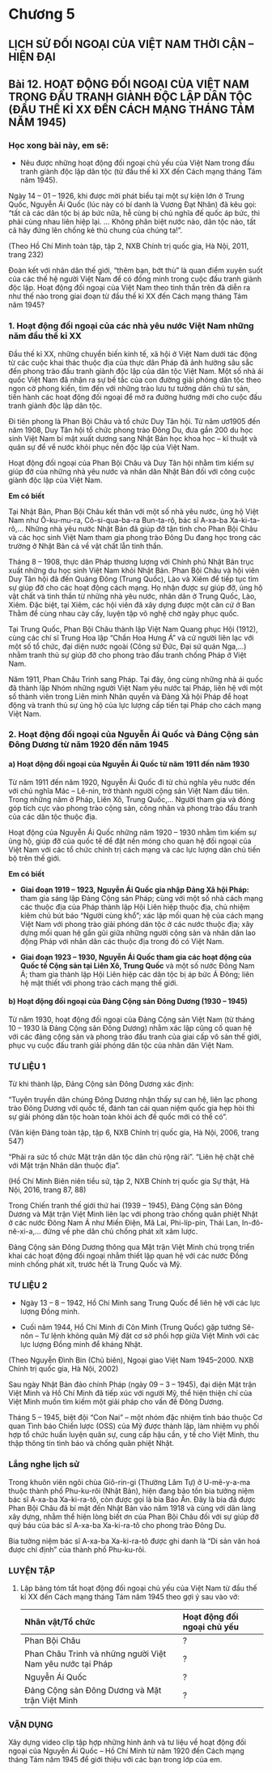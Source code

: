 # Chương 5

## LỊCH SỬ ĐỐI NGOẠI CỦA VIỆT NAM THỜI CẬN – HIỆN ĐẠI

## Bài 12. HOẠT ĐỘNG ĐỐI NGOẠI CỦA VIỆT NAM TRONG ĐẤU TRANH GIÀNH ĐỘC LẬP DÂN TỘC (ĐẦU THẾ KỈ XX ĐẾN CÁCH MẠNG THÁNG TÁM NĂM 1945)

### Học xong bài này, em sẽ:

*   Nêu được những hoạt động đối ngoại chủ yếu của Việt Nam trong đấu tranh giành độc lập dân tộc (từ đầu thế kỉ XX đến Cách mạng tháng Tám năm 1945).

Ngày 14 – 01 – 1926, khi được mời phát biểu tại một sự kiện lớn ở Trung Quốc, Nguyễn Ái Quốc (lúc này có bí danh là Vương Đạt Nhân) đã kêu gọi: “tất cả các dân tộc bị áp bức nữa, hễ cùng bị chủ nghĩa đế quốc áp bức, thì phải cùng nhau liên hiệp lại. ... Không phân biệt nước nào, dân tộc nào, tất cả hãy đứng lên chống kẻ thù chung của chúng ta!”.

(Theo Hồ Chí Minh toàn tập, tập 2, NXB Chính trị quốc gia, Hà Nội, 2011, trang 232)

Đoàn kết với nhân dân thế giới, “thêm bạn, bớt thù” là quan điểm xuyên suốt của các thế hệ người Việt Nam để có đồng minh trong cuộc đấu tranh giành độc lập. Hoạt động đối ngoại của Việt Nam theo tinh thần trên đã diễn ra như thế nào trong giai đoạn từ đầu thế kỉ XX đến Cách mạng tháng Tám năm 1945?

### 1. Hoạt động đối ngoại của các nhà yêu nước Việt Nam những năm đầu thế kỉ XX

Đầu thế kỉ XX, những chuyển biến kinh tế, xã hội ở Việt Nam dưới tác động từ các cuộc khai thác thuộc địa của thực dân Pháp đã ảnh hưởng sâu sắc đến phong trào đấu tranh giành độc lập của dân tộc Việt Nam. Một số nhà ái quốc Việt Nam đã nhận ra sự bế tắc của con đường giải phóng dân tộc theo ngọn cờ phong kiến, tìm đến với những trào lưu tư tưởng dân chủ tư sản, tiến hành các hoạt động đối ngoại để mở ra đường hướng mới cho cuộc đấu tranh giành độc lập dân tộc.

Đi tiên phong là Phan Bội Châu và tổ chức Duy Tân hội. Từ năm ươ1905 đến năm 1908, Duy Tân hội tổ chức phong trào Đông Du, đưa gần 200 du học sinh Việt Nam bí mật xuất dương sang Nhật Bản học khoa học – kĩ thuật và quân sự để về nước khỏi phục nền độc lập của Việt Nam.

Hoạt động đối ngoại của Phan Bội Châu và Duy Tân hội nhằm tìm kiếm sự giúp đỡ của những nhà yêu nước và nhân dân Nhật Bản đối với công cuộc giành độc lập của Việt Nam.

**Em có biết**

Tại Nhật Bản, Phan Bội Châu kết thân với một số nhà yêu nước, ủng hộ Việt Nam như Ô-ku-mu-ra, Cô-si-qua-ba-ra Bun-ta-rô, bác sĩ A-xa-ba Xa-ki-ta-rô,... Những nhà yêu nước Nhật Bản đã giúp đỡ tận tình cho Phan Bội Châu và các học sinh Việt Nam tham gia phong trào Đông Du đang học trong các trường ở Nhật Bản cả về vật chất lẫn tinh thần.

Tháng 8 – 1908, thực dân Pháp thương lượng với Chính phủ Nhật Bản trục xuất những du học sinh Việt Nam khỏi Nhật Bản. Phan Bội Châu và hội viên Duy Tân hội đã đến Quảng Đông (Trung Quốc), Lào và Xiêm để tiếp tục tìm sự giúp đỡ cho các hoạt động cách mạng. Họ nhận được sự giúp đỡ, ủng hộ vật chất và tinh thần từ những nhà yêu nước, nhân dân ở Trung Quốc, Lào, Xiêm. Đặc biệt, tại Xiêm, các hội viên đã xây dựng được một căn cứ ở Ban Thằm để cùng nhau cày cấy, luyện tập võ nghệ chờ ngày phục quốc.

Tại Trung Quốc, Phan Bội Châu thành lập Việt Nam Quang phục Hội (1912), cùng các chí sĩ Trung Hoa lập “Chấn Hoa Hưng Á” và cử người liên lạc với một số tổ chức, đại diện nước ngoài (Công sứ Đức, Đại sứ quán Nga,...) nhằm tranh thủ sự giúp đỡ cho phong trào đấu tranh chống Pháp ở Việt Nam.

Năm 1911, Phan Châu Trinh sang Pháp. Tại đây, ông cùng những nhà ái quốc đã thành lập Nhóm những người Việt Nam yêu nước tại Pháp, liên hệ với một số thành viên trong Liên minh Nhân quyền và Đảng Xã hội Pháp để hoạt động và tranh thủ sự ủng hộ của lực lượng cấp tiến tại Pháp cho cách mạng Việt Nam.

### 2. Hoạt động đối ngoại của Nguyễn Ái Quốc và Đảng Cộng sản Đông Dương từ năm 1920 đến năm 1945

#### a) Hoạt động đối ngoại của Nguyễn Ái Quốc từ năm 1911 đến năm 1930

Từ năm 1911 đến năm 1920, Nguyễn Ái Quốc đi từ chủ nghĩa yêu nước đến với chủ nghĩa Mác – Lê-nin, trở thành người cộng sản Việt Nam đầu tiên. Trong những năm ở Pháp, Liên Xô, Trung Quốc,... Người tham gia và đóng góp tích cực vào phong trào cộng sản, công nhân và phong trào đấu tranh của các dân tộc thuộc địa.

Hoạt động của Nguyễn Ái Quốc những năm 1920 – 1930 nhằm tìm kiếm sự ủng hộ, giúp đỡ của quốc tế để đặt nền móng cho quan hệ đối ngoại của Việt Nam với các tổ chức chính trị cách mạng và các lực lượng dân chủ tiến bộ trên thế giới.

**Em có biết**

*   **Giai đoạn 1919 – 1923, Nguyễn Ái Quốc gia nhập Đảng Xã hội Pháp:** tham gia sáng lập Đảng Cộng sản Pháp; cùng với một số nhà cách mạng các thuộc địa của Pháp thành lập Hội Liên hiệp thuộc địa, chủ nhiệm kiêm chủ bút báo “Người cùng khổ”; xác lập mối quan hệ của cách mạng Việt Nam với phong trào giải phóng dân tộc ở các nước thuộc địa; xây dựng mối quan hệ gần gũi giữa những người cộng sản và nhân dân lao động Pháp với nhân dân các thuộc địa trong đó có Việt Nam.

*   **Giai đoạn 1923 – 1930, Nguyễn Ái Quốc tham gia các hoạt động của Quốc tế Cộng sản tại Liên Xô, Trung Quốc** và một số nước Đông Nam Á; tham gia thành lập Hội Liên hiệp các dân tộc bị áp bức Á Đông; liên hệ mật thiết với phong trào cách mạng thế giới.

#### b) Hoạt động đối ngoại của Đảng Cộng sản Đông Dương (1930 – 1945)

Từ năm 1930, hoạt động đối ngoại của Đảng Cộng sản Việt Nam (từ tháng 10 – 1930 là Đảng Cộng sản Đông Dương) nhằm xác lập cũng cố quan hệ với các đảng cộng sản và phong trào đấu tranh của giai cấp vô sản thế giới, phục vụ cuộc đấu tranh giải phóng dân tộc của nhân dân Việt Nam.

### TƯ LIỆU 1

Từ khi thành lập, Đảng Cộng sản Đông Dương xác định:

“Tuyên truyền dân chúng Đông Dương nhận thấy sự can hệ, liên lạc phong trào Đông Dương với quốc tế, đánh tan cái quan niệm quốc gia hẹp hòi thì sự giải phóng dân tộc hoàn toàn khỏi ách đế quốc mới có thể có”.

(Văn kiện Đảng toàn tập, tập 6, NXB Chính trị quốc gia, Hà Nội, 2006, trang 547)

“Phải ra sức tổ chức Mặt trận dân tộc dân chủ rộng rãi”. “Liên hệ chặt chẽ với Mặt trận Nhân dân thuộc địa”.

(Hồ Chí Minh Biên niên tiểu sử, tập 2, NXB Chính trị quốc gia Sự thật, Hà Nội, 2016, trang 87, 88)

Trong Chiến tranh thế giới thứ hai (1939 – 1945), Đảng Cộng sản Đông Dương và Mặt trận Việt Minh liên lạc với phong trào chống quân phiệt Nhật ở các nước Đông Nam Á như Miến Điện, Mã Lai, Phi-líp-pin, Thái Lan, In-đô-nê-xi-a,... đứng về phe dân chủ chống phát xít xâm lược.

Đảng Cộng sản Đông Dương thông qua Mặt trận Việt Minh chú trọng triển khai các hoạt động đối ngoại nhằm thiết lập quan hệ với các nước Đồng minh chống phát xít, trước hết là Trung Quốc và Mỹ.

### TƯ LIỆU 2

*   Ngày 13 – 8 – 1942, Hồ Chí Minh sang Trung Quốc để liên hệ với các lực lượng Đồng minh.

*   Cuối năm 1944, Hồ Chí Minh đi Côn Minh (Trung Quốc) gặp tướng Sê-nôn – Tư lệnh không quân Mỹ đặt cơ sở phối hợp giữa Việt Minh với các lực lượng Đồng minh để kháng Nhật.

(Theo Nguyễn Đình Bin (Chủ biên), Ngoại giao Việt Nam 1945–2000. NXB Chính trị quốc gia, Hà Nội, 2002)

Sau ngày Nhật Bản đảo chính Pháp (ngày 09 – 3 – 1945), đại diện Mặt trận Việt Minh và Hồ Chí Minh đã tiếp xúc với người Mỹ, thể hiện thiện chí của Việt Minh muốn tìm kiếm một giải pháp cho vấn đề Đông Dương.

Tháng 5 – 1945, biệt đội “Con Nai” – một nhóm đặc nhiệm tình báo thuộc Cơ quan Tình báo Chiến lược (OSS) của Mỹ được thành lập, làm nhiệm vụ phối hợp tổ chức huấn luyện quân sự, cung cấp hậu cần, y tế cho Việt Minh, thu thập thông tin tình báo và chống quân phiệt Nhật.

### Lắng nghe lịch sử

Trong khuôn viên ngôi chùa Giô-rin-gi (Thường Lâm Tự) ở U-mê-y-a-ma thuộc thành phố Phu-ku-rôi (Nhật Bản), hiện đang bảo tồn bia tưởng niệm bác sĩ A-xa-ba Xa-ki-ra-tô, còn được gọi là bia Báo Ân. Đây là bia đã được Phan Bội Châu đã bí mật đến Nhật Bản vào năm 1918 và cùng với dân làng xây dựng, nhằm thể hiện lòng biết ơn của Phan Bội Châu đối với sự giúp đỡ quý báu của bác sĩ A-xa-ba Xa-ki-ra-tô cho phong trào Đông Du.

Bia tưởng niệm bác sĩ A-xa-ba Xa-ki-ra-tô được ghi danh là “Di sản văn hoá được chỉ định” của thành phố Phu-ku-rôi.

### LUYỆN TẬP

1.  Lập bảng tóm tắt hoạt động đối ngoại chủ yếu của Việt Nam từ đầu thế kỉ XX đến Cách mạng tháng Tám năm 1945 theo gợi ý sau vào vở:

    | Nhân vật/Tổ chức                  | Hoạt động đối ngoại chủ yếu |
    | :-------------------------------- | :-------------------------- |
    | Phan Bội Châu                     | ?                           |
    | Phan Châu Trinh và những người Việt Nam yêu nước tại Pháp | ?                           |
    | Nguyễn Ái Quốc                   | ?                           |
    | Đảng Cộng sản Đông Dương và Mặt trận Việt Minh | ?                           |

### VẬN DỤNG

Xây dựng video clip tập hợp những hình ảnh và tư liệu về hoạt động đối ngoại của Nguyễn Ái Quốc – Hồ Chí Minh từ năm 1920 đến Cách mạng tháng Tám năm 1945 để giới thiệu với các bạn trong lớp của em.
